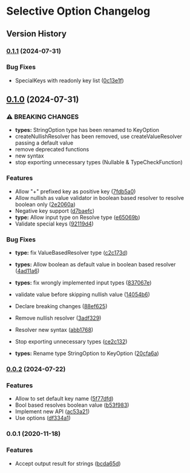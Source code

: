 # Selective Option Changelog

## Version History

### [0.1.1](https://github.com/manferlo81/selective-option/compare/v0.1.0...v0.1.1) (2024-07-31)


### Bug Fixes

* SpecialKeys with readonly key list ([0c13e1f](https://github.com/manferlo81/selective-option/commit/0c13e1ffb6ce11377416f57985f797e42e389c57))

## [0.1.0](https://github.com/manferlo81/selective-option/compare/v0.0.2...v0.1.0) (2024-07-31)


### ⚠ BREAKING CHANGES

* **types:** StringOption type has been renamed to KeyOption
* createNullishResolver has been removed, use createValueResolver passing a default value
* remove deprecated functions
* new syntax
* stop exporting unnecessary types (Nullable & TypeCheckFunction)

### Features

* Allow "+" prefixed key as positive key ([7fdb5a0](https://github.com/manferlo81/selective-option/commit/7fdb5a0a108ba2e84bb963c7525f280350671674))
* Allow nullish as value validator in boolean based resolver to resolve boolean only ([2e2060a](https://github.com/manferlo81/selective-option/commit/2e2060ad3eb8252f67e55d6b7c87e91c54019dd6))
* Negative key support ([d7baefc](https://github.com/manferlo81/selective-option/commit/d7baefc6bddddb4b777bf1525783e29c336cd408))
* **type:** Allow input type on Resolve type ([e65069b](https://github.com/manferlo81/selective-option/commit/e65069bf1cb4c13c9b4e71306b8dacab9e73d3df))
* Validate special keys ([92119d4](https://github.com/manferlo81/selective-option/commit/92119d4530438e4bd2f67929b08f6c059000fa2e))


### Bug Fixes

* **type:** fix ValueBasedResolver type ([c2c173d](https://github.com/manferlo81/selective-option/commit/c2c173d20f78c1336e07fced4e773ab5864878d1))
* **types:** Allow boolean as default value in boolean based resolver ([4ad11a6](https://github.com/manferlo81/selective-option/commit/4ad11a6d61f6ec5b33155e950d34c03af4c03284))
* **types:** fix wrongly implemented input types ([837067e](https://github.com/manferlo81/selective-option/commit/837067e44a5bf5afcbb69f81f41618e6290879fc))
* validate value before skipping nullish value ([14054b6](https://github.com/manferlo81/selective-option/commit/14054b65ce82fd10d93afad95994bf04570f0adb))


* Declare breaking changes ([88ef625](https://github.com/manferlo81/selective-option/commit/88ef6259ca44e551d97d6533da1e8835a9569c18))
* Remove nullish resolver ([3adf329](https://github.com/manferlo81/selective-option/commit/3adf329bca89d071aa97032bbaf9963873d76caa))
* Resolver new syntax ([abb1768](https://github.com/manferlo81/selective-option/commit/abb17688e221c962db42d5b127c7845068a877a8))
* Stop exporting unnecessary types ([ce2c132](https://github.com/manferlo81/selective-option/commit/ce2c132cdbec8d5bdfba9479d091e1c3afafb7de))
* **types:** Rename type StringOption to KeyOption ([20cfa6a](https://github.com/manferlo81/selective-option/commit/20cfa6a5e6830738a8843ea52d4c3bd1cc957d02))

### [0.0.2](https://github.com/manferlo81/selective-option/compare/v0.0.1...v0.0.2) (2024-07-22)

### Features

* Allow to set default key name ([5f77dfd](https://github.com/manferlo81/selective-option/commit/5f77dfdbfff63eb10c1bbdbb2e5fd96c621f3353))
* Bool based resolves boolean value ([b53f983](https://github.com/manferlo81/selective-option/commit/b53f983d2d9e6e664d34b36e404ba580f89c5426))
* Implement new API ([ac53a21](https://github.com/manferlo81/selective-option/commit/ac53a215e17076829798d7d51e3e14ecbed428a7))
* Use options ([df334a1](https://github.com/manferlo81/selective-option/commit/df334a10163cff8b9f421975166ff6bd50e25f2c))

### 0.0.1 (2020-11-18)

### Features

* Accept output result for strings ([bcda65d](https://github.com/manferlo81/selective-option/commit/bcda65d72f70d786d131d486f2abe61db54be53e))
